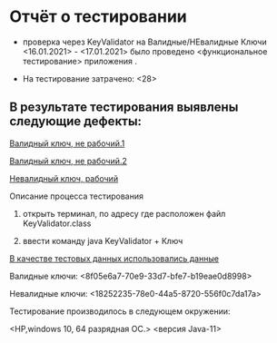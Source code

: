 # Отчёт о тестировании <KeyValidator>
* проверка через KeyValidator на Валидные/НЕвалидные Ключи
<16.01.2021> - <17.01.2021> было проведено <функциональное тестирование> приложения <KeyValidator>.

* На тестирование затрачено: <28>

## В результате тестирования выявлены следующие дефекты:

[Валидный ключ, не рабочий.1](https://github.com/avet87/Work1/issues/1#issue-787758235)

[Валидный ключ, не рабочий.2](https://github.com/avet87/Work1/issues/2#issue-787762697)

[Невалидный ключ, рабочий](https://github.com/avet87/Work1/issues/3#issue-787763769)

Описание процесса тестирования

1. открыть терминал, по адресу где расположен файл KeyValidator.class

2. ввести команду java KeyValidator + Ключ


[В качестве тестовых данных использовались данные](https://github.com/netology-code/javaqa-homeworks/blob/master/intro/user-manual.md)

Валидные ключи:
<8f05e6a7-70e9-33d7-bfe7-b19eae0d8998>
<b295bc63-9f03-3b4b-af80-969b39f8c262>
<c19a8cf9-5c3a-37c5-b7f3-d16d38a0c180>

Невалидные ключи:
<18252235-78e0-44a5-8720-556f0c7da17a>
<e66075b6-ddad-445e-baf6-161b3289522b>
<b6d53250-f07e-4352-a293-6102ddf7f1ca>
<c2bc778a-1cb9-46c6-b435-0489649d2a42>

Тестирование производилось в следующем окружении:

<HP,windows 10, 64 разрядная ОС.>
<версия Java-11>
